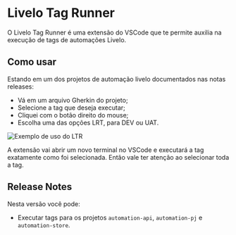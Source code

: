 # Livelo Tag Runner

O Livelo Tag Runner é uma extensão do VSCode que te permite auxilia na execução de tags de automações Livelo.

## Como usar

Estando em um dos projetos de automação livelo documentados nas notas releases:
- Vá em um arquivo Gherkin do projeto;
- Selecione a tag que deseja executar;
- Cliquei com o botão direito do mouse;
- Escolha uma das opções LRT, para DEV ou UAT.

![Exemplo de uso do LTR](https://user-images.githubusercontent.com/22202005/94815627-22185400-03d1-11eb-8d08-7381c21aee98.gif)

A extensão vai abrir um novo terminal no VSCode e executará a tag exatamente como foi selecionada. Então vale ter atenção ao selecionar toda a tag.

## Release Notes

Nesta versão você pode:
- Executar tags para os projetos `automation-api`, `automation-pj` e `automation-store`.
